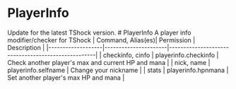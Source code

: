 # PlayerInfo
Update for the latest TShock version. # PlayerInfo A player info modifier/checker for TShock  | Command, Alias(es)| Permission           | Description                                        | |-------------------|----------------------|----------------------------------------------------| | checkinfo, cinfo  | playerinfo.checkinfo | Check another player's max and current HP and mana | | nick, name        | playerinfo.selfname  | Change your nickname                               | | stats             | playerinfo.hpnmana   | Set another player's max HP and mana               |
